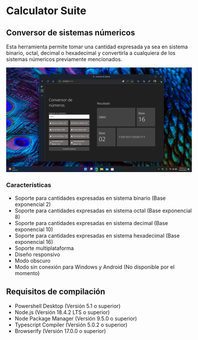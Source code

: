 # Calculator Suite

## Conversor de sistemas númericos

Esta herramienta permite tomar una cantidad expresada ya sea en sistema binario, octal, decimal o hexadecimal y convertirla a cualquiera de los sistemas númericos previamente mencionados.

![img](./media/pic.png)
### Características

- Soporte para cantidades expresadas en sistema binario (Base exponencial 2)
- Soporte para cantidades expresadas en sistema octal (Base exponencial 8)
- Soporte para cantidades expresadas en sistema decimal (Base exponencial 10)
- Soporte para cantidades expresadas en sistema hexadecimal (Base exponencial 16)
- Soporte multiplataforma
- Diseño responsivo
- Modo obscuro
- Modo sin conexión para Windows y Android (No disponible por el momento)

## Requisitos de compilación

- Powershell Desktop (Versión 5.1 o superior)
- Node.js (Versión 18.4.2 LTS o superior)
- Node Package Manager (Versión 9.5.0 o superior)
- Typescript Compiler (Versión 5.0.2 o superior)
- Browserify (Versión 17.0.0 o superior)


